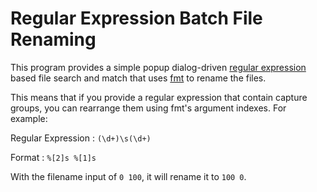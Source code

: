 # Regular Expression Batch File Renaming
This program provides a simple popup dialog-driven [regular expression](https://pkg.go.dev/regexp) based file search and match that uses [fmt](https://pkg.go.dev/fmt) to rename the files.

This means that if you provide a regular expression that contain capture groups, you can rearrange them using fmt's argument indexes. For example:

Regular Expression
: `(\d+)\s(\d+)`

Format
: `%[2]s %[1]s`

With the filename input of `0 100`, it will rename it to `100 0`.

